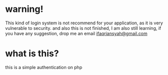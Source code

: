 # warning!
This kind of login system is not recommend for your application, as it is very vulnerable to security.
and also this is not finished, I am also still learning, if you have any suggestion, drop me an email ifaqriansyah@gmail.com

# what is this?
this is a simple authentication on php

